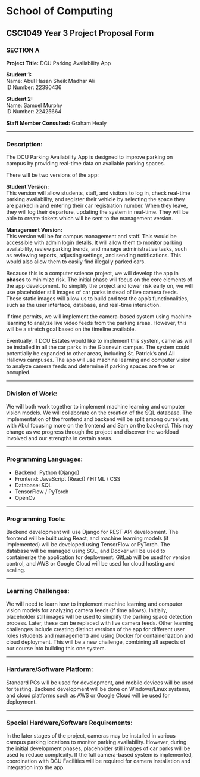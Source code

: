 # School of Computing

## CSC1049 Year 3 Project Proposal Form

### SECTION A

**Project Title:** DCU Parking Availability App

**Student 1:**  
Name: Abul Hasan Sheik Madhar Ali  
ID Number: 22390436

**Student 2:**  
Name: Samuel Murphy  
ID Number: 22425664

**Staff Member Consulted:** Graham Healy

---

### Description:

The DCU Parking Availability App is designed to improve parking on campus by providing real-time data on available parking spaces.

There will be two versions of the app:

**Student Version:**  
This version will allow students, staff, and visitors to log in, check real-time parking availability, and register their vehicle by selecting the space they are parked in and entering their car registration number. When they leave, they will log their departure, updating the system in real-time. They will be able to create tickets which will be sent to the management version.

**Management Version:**  
This version will be for campus management and staff. This would be accessible with admin login details. It will allow them to monitor parking availability, review parking trends, and manage administrative tasks, such as reviewing reports, adjusting settings, and sending notifications. This would also allow them to easily find illegally parked cars.

Because this is a computer science project, we will develop the app in **phases** to minimize risk. The initial phase will focus on the core elements of the app development. To simplify the project and lower risk early on, we will use placeholder still images of car parks instead of live camera feeds. These static images will allow us to build and test the app’s functionalities, such as the user interface, database, and real-time interaction.

If time permits, we will implement the camera-based system using machine learning to analyze live video feeds from the parking areas. However, this will be a stretch goal based on the timeline available.

Eventually, if DCU Estates would like to implement this system, cameras will be installed in all the car parks in the Glasnevin campus. The system could potentially be expanded to other areas, including St. Patrick’s and All Hallows campuses. The app will use machine learning and computer vision to analyze camera feeds and determine if parking spaces are free or occupied.

---

### Division of Work:

We will both work together to implement machine learning and computer vision models. We will collaborate on the creation of the SQL database. The implementation of the frontend and backend will be split among ourselves, with Abul focusing more on the frontend and Sam on the backend. This may change as we progress through the project and discover the workload involved and our strengths in certain areas.

---

### Programming Languages:

- Backend: Python (Django)  
- Frontend: JavaScript (React) / HTML / CSS  
- Database: SQL  
- TensorFlow / PyTorch  
- OpenCv

---

### Programming Tools:

Backend development will use Django for REST API development. The frontend will be built using React, and machine learning models (if implemented) will be developed using TensorFlow or PyTorch. The database will be managed using SQL, and Docker will be used to containerize the application for deployment. GitLab will be used for version control, and AWS or Google Cloud will be used for cloud hosting and scaling.

---

### Learning Challenges:

We will need to learn how to implement machine learning and computer vision models for analyzing camera feeds (if time allows). Initially, placeholder still images will be used to simplify the parking space detection process. Later, these can be replaced with live camera feeds. Other learning challenges include creating distinct versions of the app for different user roles (students and management) and using Docker for containerization and cloud deployment. This will be a new challenge, combining all aspects of our course into building this one system.

---

### Hardware/Software Platform:

Standard PCs will be used for development, and mobile devices will be used for testing. Backend development will be done on Windows/Linux systems, and cloud platforms such as AWS or Google Cloud will be used for deployment.

---

### Special Hardware/Software Requirements:

In the later stages of the project, cameras may be installed in various campus parking locations to monitor parking availability. However, during the initial development phases, placeholder still images of car parks will be used to reduce complexity. If the full camera-based system is implemented, coordination with DCU Facilities will be required for camera installation and integration into the app.
